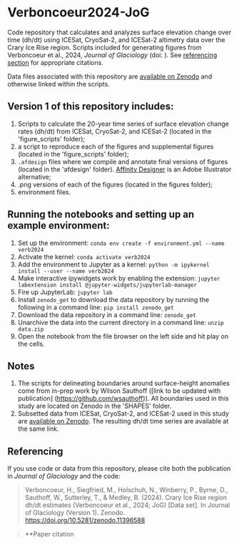 # Verboncoeur2024-JoG
Code repository that calculates and analyzes surface elevation change over time (dh/dt) using ICESat, CryoSat-2, and ICESat-2 altimetry data over the Crary Ice Rise region. Scripts included for generating figures from Verboncoeur et al., 2024, _Journal of Glaciology_ (doi: []()). See [referencing section](#referencing) for appropriate citations.

Data files associated with this repository are [available on Zenodo](https://doi.org/10.5281/zenodo.11396588) and otherwise linked within the scripts.

## Version 1 of this repository includes:
1. Scripts to calculate the 20-year time series of surface elevation change rates (dh/dt) from ICESat, CryoSat-2, and ICESat-2 (located in the 'figure_scripts' folder);
2. a script to reproduce each of the figures and supplemental figures (located in the 'figure_scripts' folder);
3. `.afdesign` files where we compile and annotate final versions of figures (located in the 'afdesign' folder). [Affinity Designer](https://affinity.serif.com/en-us/designer/) is an Adobe Illustrator alternative;
4. .png versions of each of the figures (located in the figures folder);
5. environment files.

## Running the notebooks and setting up an example environment: 

1. Set up the environment: `conda env create -f environment.yml --name verb2024`
2. Activate the kernel: `conda activate verb2024`
3. Add the environment to Jupyter as a kernel: `python -m ipykernel install --user --name verb2024`
4. Make interactive ipywidgets work by enabling the extension: `jupyter labextension install @jupyter-widgets/jupyterlab-manager`
5. Fire up JupyterLab: `jupyter lab`
6. Install `zenodo_get` to download the data repository by running the following in a command line: `pip install zenodo_get`
7. Download the data repository in a command line: `zenodo_get ` 
8. Unarchive the data into the current directory in a command line: `unzip data.zip`
9. Open the notebook from the file browser on the left side and hit play on the cells.

## Notes

1. The scripts for delineating boundaries around surface-height anomalies come from in-prep work by Wilson Sauthoff ([link to be updated with publication] (https://github.com/wsauthoff)). All boundaries used in this study are located on Zenodo in the 'SHAPES' folder. 
2. Subsetted data from ICESat, CryoSat-2, and ICESat-2 used in this study are [available on Zenodo](https://doi.org/10.5281/zenodo.11396588). The resulting dh/dt time series are available at the same link.

## Referencing

If you use code or data from this repository, please cite both the publication in _Journal of Glaciology_ and the code:

>Verboncoeur, H., Siegfried, M., Holschuh, N., Winberry, P., Byrne, D., Sauthoff, W., Sutterley, T., & Medley, B. (2024). Crary Ice Rise region dh/dt estimates (Verboncoeur et al., 2024; JoG) [Data set]. In Journal of Glaciology (Version 1). Zenodo. https://doi.org/10.5281/zenodo.11396588

>**Paper citation
